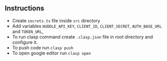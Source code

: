 ## Instructions

- Create `secrets.ts` file inside `src` directory
- Add variables `HUDDLE_API_KEY`, `CLIENT_ID`, `CLIENT_SECRET`, `AUTH_BASE_URL` and `TOKEN_URL`,
- To run clasp command create `.clasp.json` file in root directory and configure it.
- To push code run `clasp push`
- To open google editor run `clasp open`
